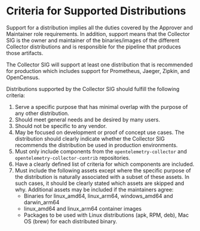 # Criteria for Supported Distributions

Support for a distribution implies all the duties covered by the Approver and Maintainer role requirements. In addition, support means that the Collector SIG is the owner and maintainer of the binaries/images of the different Collector distributions and is responsible for the pipeline that produces those artifacts.

The Collector SIG will support at least one distribution that is recommended for production which includes support for Prometheus, Jaeger, Zipkin, and OpenCensus.

Distributions supported by the Collector SIG should fulfill the following criteria:

1. Serve a specific purpose that has minimal overlap with the purpose of any other distribution.
2. Should meet general needs and be desired by many users.
3. Should not be specific to any vendor.
4. May be focused on development or proof of concept use cases.  The distribution should clearly indicate whether the Collector SIG recommends the distribution be used in production environments.
5. Must only include components from the `opentelemetry-collector` and `opentelemetry-collector-contrib` repositories.
6. Have a clearly defined list of criteria for which components are included.
7. Must include the following assets except where the specific purpose of the distribution is naturally associated with a subset of these assets. In such cases, it should be clearly stated which assets are skipped and why.  Additional assets may be included if the maintainers agree:
    - Binaries for linux_amd64, linux_arm64, windows_amd64 and darwin_arm64
    - linux_amd64 and linux_arm64 container images
    - Packages to be used with Linux distributions (apk, RPM, deb), Mac OS (brew) for each distributed binary.


